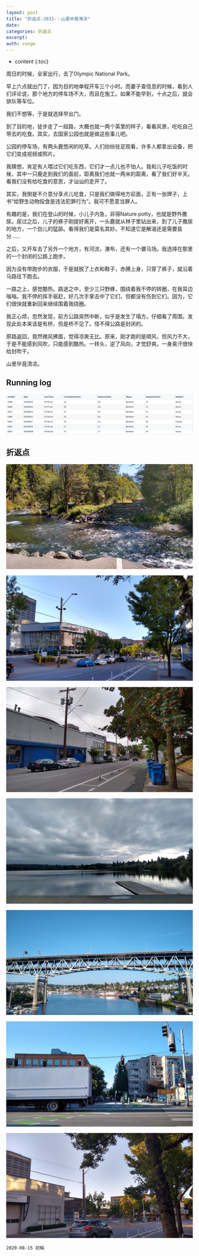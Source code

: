 ```yaml
---
layout: post
title: "折返点-2033-｜山里毕竟清凉"
date:
categories: 折返点
excerpt:
auth: conge
---
```

* content
{:toc}

周日的时候，全家出行，去了Olympic National Park。

早上六点就出门了，因为目的地单程开车三个小时。而妻子查信息的时候，看到人们评论说，那个地方的停车场不大，而且在施工。如果不能早到，十点之后，就会排队等车位。

我们不想等，于是就选择早出门。

到了目的地，徒步走了一段路，大概也就一两个英里的样子，看看风景，吃吃自己带去的吃食。其实，去国家公园也就是做这些事儿吧。

公园的停车场，有两头鹿悠闲的吃草。人们纷纷驻足观看，许多人都拿出设备，把它们变成视频或照片。

我猜想，肯定有人喂过它们吃东西，它们才一点儿也不怕人。我和儿子吃饭的时候，其中一只鹿走到我们的面前，距离我们也就一两米的距离，看了我们好半天。看我们没有给吃食的意思，才讪讪的走开了。

其实，我倒是不介意分享点儿吃食，只是我们做得地方前面，正有一张牌子，上书“给野生动物投食是违法犯罪行为”。我可不愿意当罪人。

有趣的是，我们在登山的时候，小儿子内急，非得Nature potty，也就是野外撒尿。尿过之后，儿子的裤子刚提好离开，一头鹿就从林子里钻出来，到了儿子撒尿的地方，一个劲儿的猛舔。看得我们是莫名其妙。不知道它是解渴还是需要盐分……

之后，又开车去了另外一个地方，有河流，瀑布，还有一个骡马场。我选择在那里的一个封闭的公路上跑步。

因为没有带跑步的衣服，于是就脱了上衣和鞋子，赤膊上身，只穿了裤子，就沿着马路往下跑去。

一路之上，感觉酷热。路途之中，至少三只野蜂，围绕着我不停的转圈，在我耳边嗡嗡。我不停的挥手驱赶，好几次手掌击中了它们，但都没有伤到它们。因为，它们很快就重新回来继续围着我绕圈。

我正心烦，忽然发现，前方公路突然中断，似乎是发生了塌方。仔细看了周围，发现此处本来该是有桥，但是桥不见了。怪不得公路是封闭的。

原路返回，竟然微风拂面，觉得凉爽无比。原来，刚才跑的是顺风，但风力不大，于是不能感到风吹，只能感到酷热。一转头，逆了风向，才觉舒爽。一身臭汗很快给封吹干。

山里毕竟清凉。


## Running log
![Running log, week 33, 2020](/assets/images/折返点/118382-20d7ed8f02db4917.png)

## 折返点
![20200809.jpg](/assets/images/折返点/118382-211a9e1a624e73e8.jpg)

![20200810.jpg](/assets/images/折返点/118382-a45597b696dd1f68.jpg)

![20200811.jpg](/assets/images/折返点/118382-5098186abef41a69.jpg)

![20200812.jpg](/assets/images/折返点/118382-d977c66ae2dcb60b.jpg)

![20200813.jpg](/assets/images/折返点/118382-9cb2204f67bbdb8d.jpg)

![20200814.jpg](/assets/images/折返点/118382-32619477f1599c3a.jpg)

![20200815.jpg](/assets/images/折返点/118382-9326b832cfd348e6.jpg)

```
2020-08-15 初稿
```
